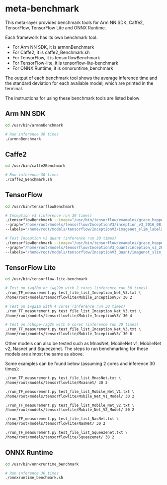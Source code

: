 # meta-benchmark

This meta-layer provides benchmark tools for Arm NN SDK, Caffe2, TensorFlow,
TensorFlow Lite and ONNX Runtime.

Each framework has its own benchmark tool.

* For Arm NN SDK, it is armnnBenchmark
* For Caffe2, it is caffe2_Benchmark.sh
* For TensorFlow, it is tensorflowBenchmark
* For TensorFlow-lite, it is tensorflow-lite-benchmark
* For ONNX Runtime, it is onnxruntime_benchmark

The output of each benchmark tool shows the average inference time and the
standard deviation for each available model, which are printed in the terminal.

The instructions for using these benchmark tools are listed below:

## Arm NN SDK
```bash
cd /usr/bin/armnnBenchmark

# Run inference 30 times
./armnnBenchmark
```

## Caffe2
```bash
cd /usr/bin/caffe2Benchmark

# Run inference 30 times
./caffe2_Benchmark.sh
```

## TensorFlow
```bash
cd /usr/bin/tensorflowBenchmark

# Inception v3 (inference run 30 times)
./tensorflowBenchmark --image="/usr/bin/tensorflow/examples/grace_hopper.jpg" \
--graph="/home/root/models/tensorflow/InceptionV3/inception_v3_2016_08_28_frozen.pb" \
--labels="/home/root/models/tensorflow/InceptionV3/imagenet_slim_labels.txt"

# Test Inception v3 quant (inference run 30 times)
./tensorflowBenchmark --image="/usr/bin/tensorflow/examples/grace_hopper.jpg" \
--graph="/home/root/models/tensorflow/InceptionV3_Quant/inception_v3_2016_08_28_frozen_Quant.pb" \
--labels="/home/root/models/tensorflow/InceptionV3_Quant/imagenet_slim_labels.txt"
```

## TensorFlow Lite
```bash
cd /usr/bin/tensorflow-lite-benchmark

# Test on iwg20m or iwg22m with 2 cores (inference run 30 times)
./run_TF_measurement.py test_file_list_Inception_Net_V3.txt \
/home/root/models/tensorflowlite/Mobile_InceptionV3/ 30 2

# Test on iwg21m with 4 cores (inference run 30 times)
./run_TF_measurement.py test_file_list_Inception_Net_V3.txt \
/home/root/models/tensorflowlite/Mobile_InceptionV3/ 30 4

# Test on hihope-rzg2m with 6 cores (inference run 30 times)
./run_TF_measurement.py test_file_list_Inception_Net_V3.txt \
/home/root/models/tensorflowlite/Mobile_InceptionV3/ 30 6
```

Other models can also be tested such as MnasNet, MobileNet v1, MobileNet v2,
Nasnet and Squeezenet. The steps to run benchmarking for these models are almost
the same as above.

Some examples can be found below (assuming 2 cores and inference 30 times):

```bash
./run_TF_measurement.py test_file_list_MnasNet.txt \
/home/root/models/tensorflowlite/Mnasnet/ 30 2

./run_TF_measurement.py test_file_list_Mobile_Net_V1.txt \
/home/root/models/tensorflowlite/Mobile_Net_V1_Model/ 30 2

./run_TF_measurement.py test_file_list_Mobile_Net_V2.txt \
/home/root/models/tensorflowlite/Mobile_Net_V2_Model/ 30 2

./run_TF_measurement.py test_file_list_NasNet.txt \
/home/root/models/tensorflowlite/NasNet/ 30 2

./run_TF_measurement.py test_file_list_Squeezenet.txt \
/home/root/models/tensorflowlite/Squeezenet/ 30 2
```

## ONNX Runtime
```bash
cd /usr/bin/onnxruntime_benchmark

# Run inference 30 times
./onnxruntime_benchmark.sh
```
